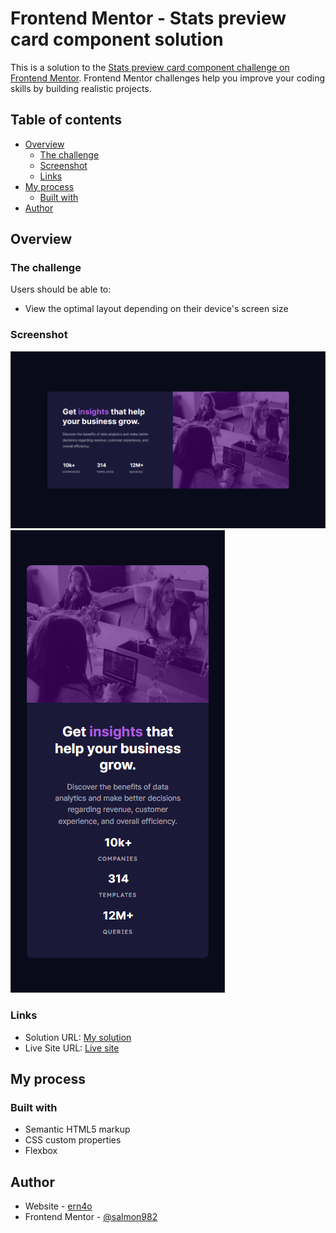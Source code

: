 # Frontend Mentor - Stats preview card component solution

This is a solution to the [Stats preview card component challenge on Frontend Mentor](https://www.frontendmentor.io/challenges/stats-preview-card-component-8JqbgoU62). Frontend Mentor challenges help you improve your coding skills by building realistic projects. 

## Table of contents

- [Overview](#overview)
  - [The challenge](#the-challenge)
  - [Screenshot](#screenshot)
  - [Links](#links)
- [My process](#my-process)
  - [Built with](#built-with)
- [Author](#author)

## Overview

### The challenge

Users should be able to:

- View the optimal layout depending on their device's screen size

### Screenshot

![](./screenshot-desktop.png)
![](./screenshot-mobile.png)

### Links

- Solution URL: [My solution](https://www.frontendmentor.io/solutions/flexbox-stats-preview-LFgsOQIDiz)
- Live Site URL: [Live site](https://flexboxstatspreview.netlify.app/)

## My process

### Built with

- Semantic HTML5 markup
- CSS custom properties
- Flexbox

## Author

- Website - [ern4o](https://www.ern4o.com)
- Frontend Mentor - [@salmon982](https://www.frontendmentor.io/profile/salmon982)

